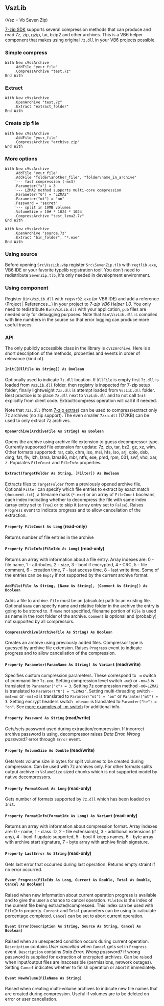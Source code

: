 ## VszLib 
(Vsz = Vb Seven Zip)

[7-zip SDK](http://www.7-zip.org/sdk.html) supports several compression methods that can produce and read 7z, zip, gzip, tar, bzip2 and other archives. This is a VB6 helper component that makes using original `7z.dll` in your VB6 projects possible. 

### Simple compress

    With New cVszArchive
        .AddFile "your_file"
        .CompressArchive "test.7z"
    End With

### Extract

    With New cVszArchive
        .OpenArchive "test.7z"
        .Extract "extract_folder"
    End With

### Create zip file

    With New cVszArchive
        .AddFile "your_file"
        .CompressArchive "archive.zip"
    End With

### More options

    With New cVszArchive
        .AddFile "your_file"
        .AddFile "folder\another_file", "folder\name_in_archive"
        '--- fast compression (-mx3)
        .Parameter("x") = 3 
        '--- LZMA2 method supports multi-core compression
        .Parameter("0") = "LZMA2"
        .Parameter("mt") = "on"
        .Password = "secret"
        '--- split in 10MB volumes
        .VolumeSize = 10# * 1024 * 1024
        .CompressArchive "test_lzma2.7z"
    End With
	
    With New cVszArchive
        .OpenArchive "source.7z"
        .Extract "bin_folder", "*.exe"
    End With

### Using source

Before opening `Src\VszLib.vbp` register `Src\SevenZip.tlb` with `regtlib.exe`, VB6 IDE or your favorite typelib registration tool. You don't need to redistribute `SevenZip.tlb`, it's only needed in development environment.

### Using component

Register `Bin\VszLib.dll` with `regsvr32.exe` (or VB6 IDE) and add a reference (Project | References...) in your project to *7-zip VB6 Helper 1.0*. You only need to redistribute `Bin\VszLib.dll` with your application, `pdb` files are needed only for debugging purposes. Note that `Bin\VszLib.dll` is compiled with line numbers in the source so that error logging can produce more useful traces.

### API

The only publicly accessible class in the library is `cVszArchive`. Here is a short description of the methods, properties and events in order of relevance (kind of).

#### `Init([DllFile As String]) As Boolean`

Optionally used to indicate `7z.dll` location. If `DllFile` is empty first `7z.dll` is loaded from `VszLib.dll` folder, then registry is inspected for 7-zip setup folder, finally lightweight `7za.dll` is attempt loaded from `VszLib.dll` folder. Best practice is to place `7z.dll` next to `VszLib.dll` and to not call `Init` explicitly from client code. Extract/compress operation will call it if needed.

Note that `7za.dll` (from [7-zip extras](http://sourceforge.net/projects/sevenzip/files/7-Zip/9.22/7z922_extra.7z/download)) can be used to compress/extract only 7z archives (no zip support). The even smaller `7zxa.dll` (172KB) can be used to only extract 7z archives.

#### `OpenArchive(ArchiveFile As String) As Boolean`

Opens the archive using archive file extension to guess decompressor type. Currently supported file extension for update: 7z, zip, tar, bz2, gz, xz, wim. Other formats supported: rar, cab, chm, iso, msi, hfs, iso, arj, cpio, deb, dmg, fat, flv, lzh, lzma, lzma86, mbr, ntfs, exe, pmd, rpm, 001, swf, vhd, xar, z. Populates `FileCount` and `FileInfo` properties. 

#### `Extract(TargetFolder As String, [Filter]) As Boolean`

Extracts files to `TargetFolder` from a previously opened archive file. Optional `Filter` can specify which file entries to extract by exact match (`document.txt`), a filename mask (`*.exe`) or an array of `FileCount` booleans, each index indicating whether to decompress the file with same index (array entry set to `True`) or to skip it (array entry set to `False`). Raises `Progress` event to indicate progress and to allow cancellation of the extraction.

#### `Property FileCount As Long` (read-only)

Returns number of file entries in the archive

#### `Property FileInfo(FileIdx As Long)` (read-only)

Returns an array with information about a file entry. Array indexes are: 0 - file name, 1 - attributes, 2 - size, 3 - bool if encrypted, 4 - CRC, 5 - file comment, 6 - creation time, 7 - last access time, 8 - last write time. Some of the entries can be `Empty` if not supported by the current archive format.

#### `AddFile(File As String, [Name As String], [Comment As String]) As Boolean`

Adds a file to archive. `File` must be an (absolute) path to an existing file. Optional `Name` can specify name and relative folder in the archive the entry is going to be stored to. If `Name` not specified, filename portion of `File` is used as name in the root folder of the archive. `Comment` is optional and (probably) not supported by all compressors.

#### `CompressArchive(ArchiveFile As String) As Boolean`

Creates an archive using previously added files. Compressor type is guessed by archive file extension. Raises `Progress` event to indicate progress and to allow cancellation of the compression.

#### `Property Parameter(ParamName As String) As Variant` (read/write)

Specifies custom compression parameters. These correspond to `-m` switch of command line `7z.exe`. 
Setting compression level switch `-mx3` or `-mx=3` is translated to `Parameter("x") = 3`.
Setting 7z compression method `-m0=LZMA2` is translated to `Paramter("0") = "LZMA2"`.
Setting multi-threading switch `-mmt=on` or `-mmt=3` is translated to `Paramter("mt") = "on"` or `Paramter("mt") = 3`.
Setting encrypt headers switch `-mhe=on` is translated to `Paramter("he") = "on"`. See [more examples of -m switch](http://www.dotnetperls.com/7-zip-examples) for additional info.

#### `Property Password As String` (read/write)

Gets/sets password used during extraction/compression. If incorrect archive password is using, decompressor raises *Data Error. Wrong password?* error through `Error` event.

#### `Property VolumeSize As Double` (read/write)

Gets/sets volume size in bytes for split volumes to be created during compression. Can be used with 7z archives only. For other formats splits output archive in `VolumeSize` sized chunks which is not supported model by native decompressors.

#### `Property FormatCount As Long` (read-only)

Gets number of formats supported by `7z.dll` which has been loaded on `Init`.

#### `Property FormatInfo(FormatIdx As Long) As Variant` (read-only)

Returns an array with information about compression format. Array indexes are: 0 - name, 1 - class ID, 2 - file extension(s), 3 - additional extensions (if any), 4 - bool if update supported, 5 - bool if keeps names, 6 - byte array with archive start signature, 7 - byte array with archive finish signature.

#### `Property LastError As String` (read-only)

Gets last error that occurred during last operation. Returns empty straint if no error occurred.

#### `Event Progress(FileIdx As Long, Current As Double, Total As Double, Cancel As Boolean)`

Raised when new information about current operation progress is available and to give the user a chance to cancel operation. `FileIdx` is the index of the current file being extracted/compressed. This index can be used with `FileInfo` property. `Current` and `Total` parameters can be using to calculate percentage completed. `Cancel` can be set to abort current operation. 

#### `Event Error(Description As String, Source As String, Cancel As Boolean)`

Raised when an unexpected condition occurs during current operation. `Description` contains *User cancelled* when `Cancel` gets set in `Progress` event. `Description` contains *Data Error. Wrong password?* if wrong password is supplied for extraction of encrypted archives. Can be raised when input/output files are inaccessible (permissions, network outages). Setting `Cancel` indicates whether to finish operation or abort it immediately.

#### `Event NewVolume(FileName As String)`

Raised when creating multi-volume archives to indicate new file names that are created during compression. Useful if volumes are to be deleted on error or user cancellation.
